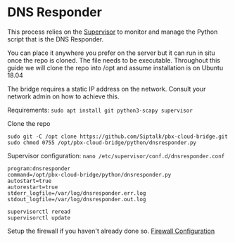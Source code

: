 # DNS Responder

This process relies on the [Supervisor](http://supervisord.org/) to monitor and manage the Python script that is the DNS Responder.

You can place it anywhere you prefer on the server but it can run in situ once the repo is cloned. The file needs to be executable. Throughout this guide we will clone the repo into /opt and assume installation is on Ubuntu 18.04

The bridge requires a static IP address on the network. Consult your network admin on how to achieve this.

Requirements:
```sudo apt install git python3-scapy supervisor```

Clone the repo
```
sudo git -C /opt clone https://github.com/Siptalk/pbx-cloud-bridge.git
sudo chmod 0755 /opt/pbx-cloud-bridge/python/dnsresponder.py 
```
Supervisor configuration:
```nano /etc/supervisor/conf.d/dnsresponder.conf```

```
program:dnsresponder
command=/opt/pbx-cloud-bridge/python/dnsresponder.py
autostart=true
autorestart=true
stderr_logfile=/var/log/dnsresponder.err.log
stdout_logfile=/var/log/dnsresponder.out.log
```

```
supervisorctl reread
supervisorctl update
```

Setup the firewall if you haven't already done so.
[Firewall Configuration](firewall.md)

